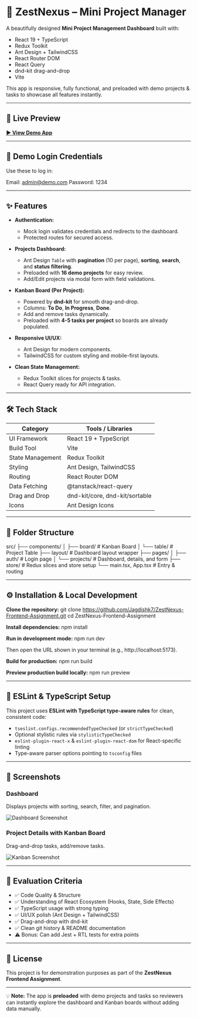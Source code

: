 # 🧰 ZestNexus – Mini Project Manager

A beautifully designed **Mini Project Management Dashboard** built with:

- React 19 + TypeScript  
- Redux Toolkit  
- Ant Design + TailwindCSS  
- React Router DOM  
- React Query  
- dnd-kit drag-and-drop  
- Vite

This app is responsive, fully functional, and preloaded with demo projects & tasks to showcase all features instantly.

---

## 🚀 Live Preview
**[▶ View Demo App](https://zestnexus.netrazo.com/)**

---

## 🔑 Demo Login Credentials
Use these to log in:

Email: admin@demo.com
Password: 1234


---

## ✨ Features

- **Authentication:**
  - Mock login validates credentials and redirects to the dashboard.
  - Protected routes for secured access.

- **Projects Dashboard:**
  - Ant Design `Table` with **pagination** (10 per page), **sorting**, **search**, and **status filtering**.
  - Preloaded with **16 demo projects** for easy review.
  - Add/Edit projects via modal form with field validations.

- **Kanban Board (Per Project):**
  - Powered by **dnd-kit** for smooth drag-and-drop.
  - Columns: **To Do**, **In Progress**, **Done**.
  - Add and remove tasks dynamically.
  - Preloaded with **4-5 tasks per project** so boards are already populated.

- **Responsive UI/UX:**
  - Ant Design for modern components.
  - TailwindCSS for custom styling and mobile-first layouts.

- **Clean State Management:**
  - Redux Toolkit slices for projects & tasks.
  - React Query ready for API integration.

---

## 🛠 Tech Stack

| Category          | Tools / Libraries |
|-------------------|-------------------|
| UI Framework      | React 19 + TypeScript |
| Build Tool        | Vite |
| State Management  | Redux Toolkit |
| Styling           | Ant Design, TailwindCSS |
| Routing           | React Router DOM |
| Data Fetching     | @tanstack/react-query |
| Drag and Drop     | dnd-kit/core, dnd-kit/sortable |
| Icons             | Ant Design Icons |

---

## 📂 Folder Structure

src/
├── components/
│ ├── board/ # Kanban Board
│ └── table/ # Project Table
├── layout/ # Dashboard layout wrapper
├── pages/
│ ├── auth/ # Login page
│ └── projects/ # Dashboard, details, and form
├── store/ # Redux slices and store setup
└── main.tsx, App.tsx # Entry & routing


---

## ⚙️ Installation & Local Development

**Clone the repository:**
git clone https://github.com/Jagdishk7/ZestNexus-Frontend-Assignment.git
cd ZestNexus-Frontend-Assignment


**Install dependencies:**
npm install


**Run in development mode:**
npm run dev

Then open the URL shown in your terminal (e.g., http://localhost:5173).

**Build for production:**
npm run build


**Preview production build locally:**
npm run preview


---

## 📏 ESLint & TypeScript Setup

This project uses **ESLint with TypeScript type-aware rules** for clean, consistent code:

- `tseslint.configs.recommendedTypeChecked` (or `strictTypeChecked`)
- Optional stylistic rules via `stylisticTypeChecked`
- `eslint-plugin-react-x` & `eslint-plugin-react-dom` for React-specific linting
- Type-aware parser options pointing to `tsconfig` files

---

## 📸 Screenshots

### Dashboard
Displays projects with sorting, search, filter, and pagination.

![Dashboard Screenshot](docs/screens/dashboard.png)

### Project Details with Kanban Board
Drag-and-drop tasks, add/remove tasks.

![Kanban Screenshot](docs/screens/kanban.png)

---

## 🧠 Evaluation Criteria

- ✅ Code Quality & Structure
- ✅ Understanding of React Ecosystem (Hooks, State, Side Effects)
- ✅ TypeScript usage with strong typing
- ✅ UI/UX polish (Ant Design + TailwindCSS)
- ✅ Drag-and-drop with dnd-kit
- ✅ Clean git history & README documentation
- ⚠ Bonus: Can add Jest + RTL tests for extra points

---

## 📜 License
This project is for demonstration purposes as part of the **ZestNexus Frontend Assignment**.

---

💡 **Note:** The app is **preloaded** with demo projects and tasks so reviewers can instantly explore the dashboard and Kanban boards without adding data manually.